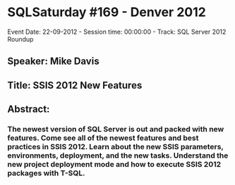# SQLSaturday #169 - Denver 2012
Event Date: 22-09-2012 - Session time: 00:00:00 - Track: SQL Server 2012 Roundup
## Speaker: Mike Davis
## Title: SSIS 2012 New Features
## Abstract:
### The newest version of SQL Server is out and packed with new features. Come see all of the newest features and best practices in SSIS 2012. Learn about the new SSIS parameters, environments, deployment, and the new tasks. Understand the new project deployment mode and how to execute SSIS 2012 packages with T-SQL.
